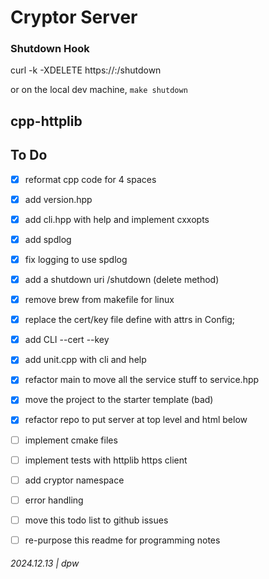 # Cryptor Server


### Shutdown Hook

curl -k -XDELETE https://<host>:<port>/shutdown

or on the local dev machine, `make shutdown`

## cpp-httplib

## To Do

* [x] reformat cpp code for 4 spaces
* [x] add version.hpp
* [x] add cli.hpp with help and implement cxxopts
* [x] add spdlog 
* [x] fix logging to use spdlog
* [x] add a shutdown uri /shutdown (delete method)
* [x] remove brew from makefile for linux
* [x] replace the cert/key file define with attrs in Config; 
* [x] add CLI --cert <file> --key <file>
* [x] add unit.cpp with cli and help
* [x] refactor main to move all the service stuff to service.hpp
* [x] move the project to the starter template (bad)
* [x] refactor repo to put server at top level and html below
* [ ] implement cmake files 
* [ ] implement tests with httplib https client
* [ ] add cryptor namespace
* [ ] error handling
* [ ] move this todo list to github issues
* [ ] re-purpose this readme for programming notes


###### 2024.12.13 | dpw
